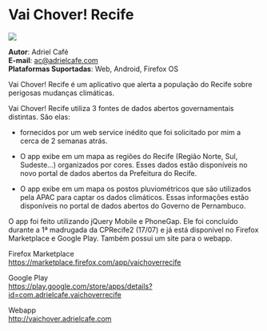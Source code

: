 Vai Chover! Recife
==================

![](https://raw.github.com/adrielcafe/VaiChoverRecife/master/images/vai_chover.png)

**Autor**: Adriel Café  
**E-mail**: ac@adrielcafe.com  
**Plataformas Suportadas**: Web, Android, Firefox OS  

Vai Chover! Recife é um aplicativo que alerta a população do Recife sobre perigosas mudanças climáticas.  

Vai Chover! Recife utiliza 3 fontes de dados abertos governamentais distintas. São elas:
* fornecidos por um web service inédito que foi solicitado por mim a cerca de 2 semanas atrás.

* O app exibe em um mapa as regiões do Recife (Região Norte, Sul, Sudeste...) organizados	por cores. Esses dados estão disponíveis no novo portal de dados abertos da Prefeitura do	Recife.

* O app exibe em um mapa os postos pluviométricos que são utilizados pela APAC para captar os dados climáticos. Essas informações estão disponíveis no portal de dados abertos do	Governo de Pernambuco.

O app foi feito utilizando jQuery Mobile e PhoneGap. Ele foi concluído durante a 1ª madrugada da CPRecife2 (17/07) e já está disponível no Firefox Marketplace e Google Play. Também possui um site para o webapp.

Firefox Marketplace  
https://marketplace.firefox.com/app/vaichoverrecife

Google Play  
https://play.google.com/store/apps/details?id=com.adrielcafe.vaichoverrecife

Webapp  
http://vaichover.adrielcafe.com 
